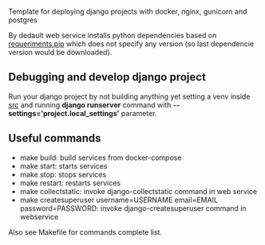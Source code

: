 Template for deploying django projects with docker, nginx, gunicorn and postgres

By dedault web service installs python dependencies based on [requeriments.pip](https://github.com/imjulioc/django-project-template/blob/master/src/requirements.pip) which does not specify any version (so last dependencie version would be downloaded).

## Debugging and develop django project
Run your django project by not building anything yet setting a venv inside [src](https://github.com/imjulioc/django-project-template/tree/master/src) and running **django runserver** command with **--settings='project.local_settings'** parameter.

## Useful commands
- make build: build services from docker-compose
- make start: starts services
- make stop: stops services
- make restart: restarts services
- make collectstatic: invoke django-collectstatic command in web service
- make createsuperuser username=USERNAME email=EMAIL password=PASSWORD: invoke django-createsuperuser command in webservice

Also see Makefile for commands complete list.
